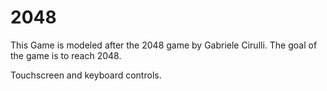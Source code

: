 # 2048

This Game is modeled after the 2048 game by Gabriele Cirulli.
The goal of the game is to reach 2048.

Touchscreen and keyboard controls.
